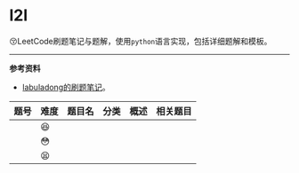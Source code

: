 # l2l

:kissing_closed_eyes:LeetCode刷题笔记与题解，使用`python`语言实现，包括详细题解和模板。

---

**参考资料**

* [labuladong的刷题笔记](https://labuladong.gitee.io/algo/)。

| 题号 | 难度         | 题目名 | 分类 | 概述 | 相关题目 |
| ---- | ------------ | ------ | ---- | ---- | -------- |
|      | :laughing:   |        |      |      |          |
|      | :flushed:    |        |      |      |          |
|      | :tired_face: |        |      |      |          |



